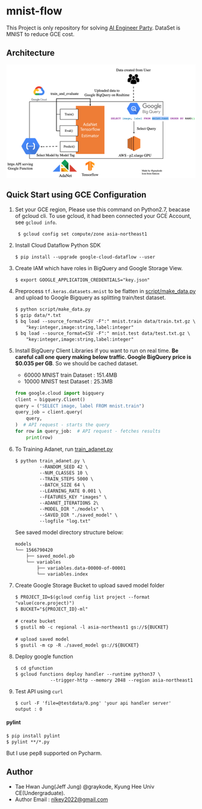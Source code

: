 # mnist-flow

This Project is only repository for solving [AI Engineer Party](https://www.facebook.com/groups/TensorFlowKR/permalink/971390023202056/). DataSet is MNIST to reduce GCE cost.



## Architecture

![](architecture.png)



## Quick Start using GCE Configuration

1. Set your GCE region, Please use this command on Python2.7, beacase of gcloud cli. To use gcloud, it had been connected your GCE Account, see `gcloud info`.

   ```shell
    $ gcloud config set compute/zone asia-northeast1
   ```

2. Install Cloud Dataflow Python SDK

   ```shell
   $ pip install --upgrade google-cloud-dataflow --user
   ```
   
4. Create IAM which have roles in BigQuery and Google Storage View.

   ```shell
   $ export GOOGLE_APPLICATION_CREDENTIALS="key.json"
   ```
   
4. Preprocess `tf.keras.datasets.mnist` to be flatten in [script/make_data.py](script/make_data.py) and upload to Google Bigquery as splitting train/test dataset.

   ```shell
   $ python script/make_data.py
   $ gzip data/*.txt
   $ bq load --source_format=CSV -F":" mnist.train data/train.txt.gz \
       "key:integer,image:string,label:integer"
   $ bq load --source_format=CSV -F":" mnist.test data/test.txt.gz \
       "key:integer,image:string,label:integer"
   ```

5. Install BigQuery Client Libraries if you want to run on real time. **Be careful call one query making below traffic.  Google BigQuery price is $0.035 per GB**. So we should be cached dataset.

   - 60000 MNIST train Dataset : 151.4MB
   - 10000 MNIST test Dataset : 25.3MB

   ```python
   from google.cloud import bigquery
   client = bigquery.Client()
   query = ("SELECT image, label FROM mnist.train")
   query_job = client.query(
       query,
   )  # API request - starts the query
   for row in query_job:  # API request - fetches results
       print(row)
   ```

6. To Training Adanet, run [train_adanet.py](train_adanet.py])

   ```shell
   $ python train_adanet.py \
   			--RANDOM_SEED 42 \
   			--NUM_CLASSES 10 \
   			--TRAIN_STEPS 5000 \
   			--BATCH_SIZE 64 \
   			--LEARNING_RATE 0.001 \
   			--FEATURES_KEY "images" \
   			--ADANET_ITERATIONS 2\
   			--MODEL_DIR "./models" \
   			--SAVED_DIR "./saved_model" \
   			--logfile "log.txt"
   ```

   See saved model directory structure below:

   ```
   models
   └── 1566790420
       ├── saved_model.pb
       └── variables
           ├── variables.data-00000-of-00001
           └── variables.index
   ```

7. Create Google Storage Bucket to upload saved model folder

   ```shell
   $ PROJECT_ID=$(gcloud config list project --format "value(core.project)")
   $ BUCKET="${PROJECT_ID}-ml"
   
   # create bucket
   $ gsutil mb -c regional -l asia-northeast1 gs://${BUCKET}
   
   # upload saved model
   $ gsutil -m cp -R ./saved_model gs://${BUCKET}
   ```

8. Deploy google function

   ```shell
   $ cd gfunction
   $ gcloud functions deploy handler --runtime python37 \
   				--trigger-http --memory 2048 --region asia-northeast1
   ```

9. Test API using `curl`

   ```shell
   $ curl -F 'file=@testdata/0.png' 'your api handler server'
   output : 0
   ```

#### pylint

```shell
$ pip install pylint
$ pylint **/*.py
```

But I use pep8 supported on Pycharm.



## Author

- Tae Hwan Jung(Jeff Jung) @graykode, Kyung Hee Univ CE(Undergraduate).
- Author Email : [nlkey2022@gmail.com](mailto:nlkey2022@gmail.com)